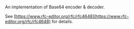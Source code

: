 An implementation of Base64 encoder & decoder.

See [https://www.rfc-editor.org/rfc/rfc4648](https://www.rfc-editor.org/rfc/rfc4648) for details.